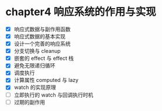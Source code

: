 # chapter4 响应系统的作用与实现

- [x] 响应式数据与副作用函数
- [x] 响应式数据的基本实现
- [x] 设计一个完善的响应系统
- [x] 分支切换与 cleanup
- [x] 嵌套的 effect 与 effect 栈
- [x] 避免无限递归循环
- [x] 调度执行
- [x] 计算属性 computed 与 lazy
- [x] watch 的实现原理
- [ ] 立即执行的 watch 与回调执行时机
- [ ] 过期的副作用